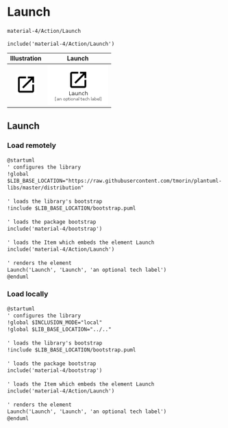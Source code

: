 # Launch


```text
material-4/Action/Launch
```

```text
include('material-4/Action/Launch')
```



| Illustration | Launch |
| :---: | :---: |
| ![illustration for Illustration](../../material-4/Action/Launch.png) | ![illustration for Launch](../../material-4/Action/Launch.Local.png) |




## Launch

### Load remotely
```plantuml
@startuml
' configures the library
!global $LIB_BASE_LOCATION="https://raw.githubusercontent.com/tmorin/plantuml-libs/master/distribution"

' loads the library's bootstrap
!include $LIB_BASE_LOCATION/bootstrap.puml

' loads the package bootstrap
include('material-4/bootstrap')

' loads the Item which embeds the element Launch
include('material-4/Action/Launch')

' renders the element
Launch('Launch', 'Launch', 'an optional tech label')
@enduml
```

### Load locally
```plantuml
@startuml
' configures the library
!global $INCLUSION_MODE="local"
!global $LIB_BASE_LOCATION="../.."

' loads the library's bootstrap
!include $LIB_BASE_LOCATION/bootstrap.puml

' loads the package bootstrap
include('material-4/bootstrap')

' loads the Item which embeds the element Launch
include('material-4/Action/Launch')

' renders the element
Launch('Launch', 'Launch', 'an optional tech label')
@enduml
```

